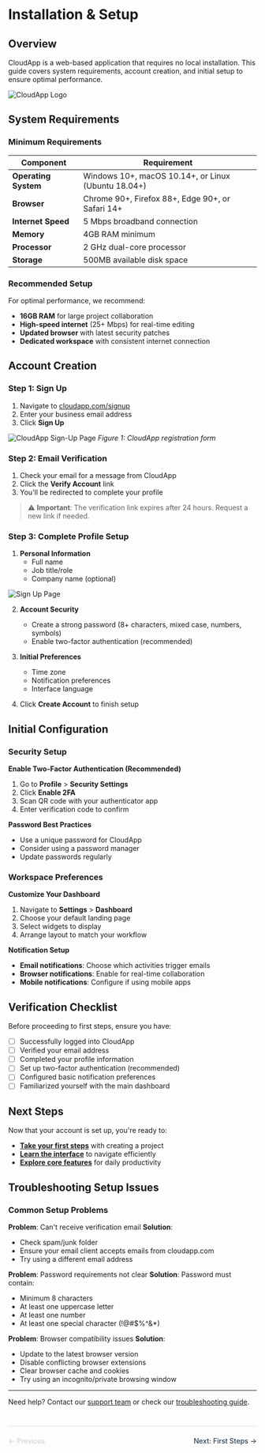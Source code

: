 # Installation & Setup

## Overview

CloudApp is a web-based application that requires no local installation. This guide covers system requirements, account creation, and initial setup to ensure optimal performance.

![CloudApp Logo](https://github.com/OluwaTossin/cloudapp-user-guide-images/raw/main/CloudApp.png)

## System Requirements

### Minimum Requirements

| Component | Requirement |
|-----------|-------------|
| **Operating System** | Windows 10+, macOS 10.14+, or Linux (Ubuntu 18.04+) |
| **Browser** | Chrome 90+, Firefox 88+, Edge 90+, or Safari 14+ |
| **Internet Speed** | 5 Mbps broadband connection |
| **Memory** | 4GB RAM minimum |
| **Processor** | 2 GHz dual-core processor |
| **Storage** | 500MB available disk space |

### Recommended Setup

For optimal performance, we recommend:
- **16GB RAM** for large project collaboration
- **High-speed internet** (25+ Mbps) for real-time editing
- **Updated browser** with latest security patches
- **Dedicated workspace** with consistent internet connection

## Account Creation

### Step 1: Sign Up

1. Navigate to [cloudapp.com/signup](https://cloudapp.com/signup)
2. Enter your business email address
3. Click **Sign Up**

![CloudApp Sign-Up Page](https://github.com/OluwaTossin/cloudapp-user-guide-images/raw/main/Sign%20Up%20Page%20(800%20x%20400%20px).png)
*Figure 1: CloudApp registration form*

### Step 2: Email Verification

1. Check your email for a message from CloudApp
2. Click the **Verify Account** link
3. You'll be redirected to complete your profile

> ⚠️ **Important**: The verification link expires after 24 hours. Request a new link if needed.

### Step 3: Complete Profile Setup

1. **Personal Information**
   - Full name
   - Job title/role
   - Company name (optional)

![Sign Up Page](https://github.com/OluwaTossin/cloudapp-user-guide-images/raw/main/Sign%20Up%20Page.png)

2. **Account Security**
   - Create a strong password (8+ characters, mixed case, numbers, symbols)
   - Enable two-factor authentication (recommended)

3. **Initial Preferences**
   - Time zone
   - Notification preferences
   - Interface language

4. Click **Create Account** to finish setup

## Initial Configuration

### Security Setup

**Enable Two-Factor Authentication (Recommended)**

1. Go to **Profile** > **Security Settings**
2. Click **Enable 2FA**
3. Scan QR code with your authenticator app
4. Enter verification code to confirm

**Password Best Practices**
- Use a unique password for CloudApp
- Consider using a password manager
- Update passwords regularly

### Workspace Preferences

**Customize Your Dashboard**
1. Navigate to **Settings** > **Dashboard**
2. Choose your default landing page
3. Select widgets to display
4. Arrange layout to match your workflow

**Notification Setup**
- **Email notifications**: Choose which activities trigger emails
- **Browser notifications**: Enable for real-time collaboration
- **Mobile notifications**: Configure if using mobile apps

## Verification Checklist

Before proceeding to first steps, ensure you have:

- [ ] Successfully logged into CloudApp
- [ ] Verified your email address
- [ ] Completed your profile information
- [ ] Set up two-factor authentication (recommended)
- [ ] Configured basic notification preferences
- [ ] Familiarized yourself with the main dashboard

## Next Steps

Now that your account is set up, you're ready to:
- **[Take your first steps](getting-started/first-steps.md)** with creating a project
- **[Learn the interface](getting-started/interface-overview.md)** to navigate efficiently
- **[Explore core features](user-guide/dashboard.md)** for daily productivity

## Troubleshooting Setup Issues

### Common Setup Problems

**Problem**: Can't receive verification email
**Solution**: 
- Check spam/junk folder
- Ensure your email client accepts emails from cloudapp.com
- Try using a different email address

**Problem**: Password requirements not clear
**Solution**: Password must contain:
- Minimum 8 characters
- At least one uppercase letter
- At least one number
- At least one special character (!@#$%^&*)

**Problem**: Browser compatibility issues
**Solution**:
- Update to the latest browser version
- Disable conflicting browser extensions
- Clear browser cache and cookies
- Try using an incognito/private browsing window

---

Need help? Contact our [support team](support/contact.md) or check our [troubleshooting guide](support/troubleshooting.md).

<div style="display: flex; justify-content: space-between; margin-top: 40px; padding: 20px 0; border-top: 2px solid #eee;">
  <span style="color: #ccc;">← Previous</span>
  <a href="#/getting-started/first-steps" style="text-decoration: none; color: #2c3e50; font-weight: 500;">Next: First Steps →</a>
</div>